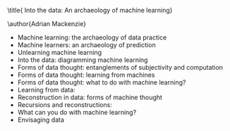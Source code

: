\title{ Into the data: An archaeology of machine learning}

\author{Adrian Mackenzie}

- Machine learning: the archaeology of data practice
- Machine learners: an archaeology of prediction
- Unlearning machine learning
- Into the data: diagramming machine learning
- Forms of data thought: entanglements of subjectivity and computation
- Forms of data thought: learning from machines
- Forms of data thought: what to do with machine learning?
- Learning from data: 
- Reconstruction in data: forms of machine thought
- Recursions and reconstructions: 
- What can you do with machine learning?
- Envisaging data




